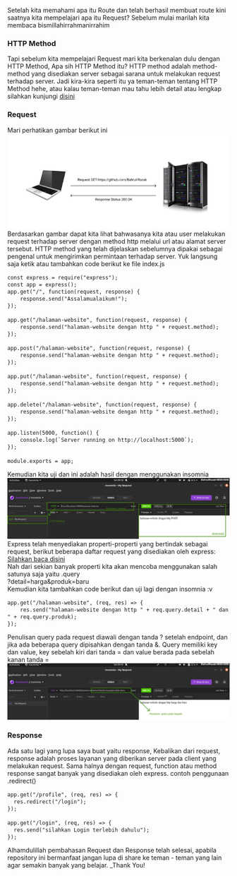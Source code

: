 Setelah kita memahami apa itu Route dan telah berhasil membuat route kini saatnya kita mempelajari apa itu Request? Sebelum mulai marilah kita membaca bismillahirrahmanirrahim

### HTTP Method

Tapi sebelum kita mempelajari Request mari kita berkenalan dulu dengan HTTP Method, Apa sih HTTP Method itu? HTTP method adalah method-method yang disediakan server sebagai sarana untuk melakukan request terhadap server. Jadi kira-kira seperti itu ya teman-teman tentang HTTP Method hehe, atau kalau teman-teman mau tahu lebih detail atau lengkap silahkan kunjungi [disini](https://developer.mozilla.org/en-US/docs/Web/HTTP/Methods)

### Request
Mari perhatikan gambar berikut ini <br>
![](https://github.com/Bahrul-Rozak/Belajar-Node-JS/blob/main/04_Mengenal_Request/image/req.png) <br>
Berdasarkan gambar dapat kita lihat bahwasanya kita atau user melakukan request terhadap server dengan method http melalui url atau alamat server tersebut. HTTP method yang telah dijelaskan sebelumnya dipakai sebagai pengenal untuk mengirimkan permintaan terhadap server. Yuk langsung saja ketik atau tambahkan code berikut ke file index.js
```
const express = require("express");
const app = express();
app.get("/", function(request, response) {
    response.send("Assalamualaikum!");
});

app.get("/halaman-website", function(request, response) {
    response.send("halaman-website dengan http " + request.method);
});

app.post("/halaman-website", function(request, response) {
    response.send("halaman-website dengan http " + request.method);
});

app.put("/halaman-website", function(request, response) {
    response.send("halaman-website dengan http " + request.method);
});

app.delete("/halaman-website", function(request, response) {
    response.send("halaman-website dengan http " + request.method);
});

app.listen(5000, function() {
    console.log(`Server running on http://localhost:5000`);
});

module.exports = app;
```
Kemudian kita uji dan ini adalah hasil dengan menggunakan insomnia <br>
![](https://github.com/Bahrul-Rozak/Belajar-Node-JS/blob/main/04_Mengenal_Request/image/result.jpg) <br>
Express telah menyediakan properti-properti yang bertindak sebagai request, berikut beberapa daftar request yang disediakan oleh express:
[Silahkan baca disini](https://www.javatpoint.com/expressjs-request) <br>
Nah dari sekian banyak properti kita akan mencoba menggunakan salah satunya saja yaitu .query <br>
?detail=harga&produk=baru <br>
Kemudian kita tambahkan code berikut dan uji lagi dengan insomnia :v <br>
```
app.get("/halaman-website", (req, res) => {
    res.send("halaman-website dengan http " + req.query.detail + " dan " + req.query.produk);
});
```
Penulisan query pada request diawali dengan tanda ? setelah endpoint, dan jika ada beberapa query dipisahkan dengan tanda &. Query memiliki key dan value, key sebelah kiri dari tanda = dan value berada pada sebelah kanan tanda = <br>
![](https://github.com/Bahrul-Rozak/Belajar-Node-JS/blob/main/04_Mengenal_Request/image/query.jpg) <br>

### Response
Ada satu lagi yang lupa saya buat yaitu response, Kebalikan dari request, response adalah proses layanan yang diberikan server pada client yang melakukan request. Sama halnya dengan request, function atau method response sangat banyak yang disediakan oleh express. contoh penggunaan .redirect()
```
app.get("/profile", (req, res) => {
  res.redirect("/login");
});

app.get("/login", (req, res) => {
  res.send("silahkan Login terlebih dahulu");
});
```
Alhamdulillah pembahasan Request dan Response telah selesai, apabila repository ini bermanfaat jangan lupa di share ke teman - teman yang lain agar semakin banyak yang belajar.
_Thank You!





